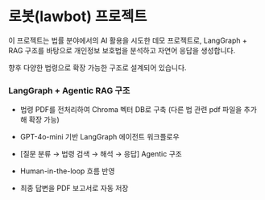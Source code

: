 # 로봇(lawbot) 프로젝트

이 프로젝트는 법률 분야에서의 AI 활용을 시도한 데모 프로젝트로, LangGraph + RAG 구조를 바탕으로 개인정보 보호법을 분석하고 자연어 응답을 생성합니다.

향후 다양한 법령으로 확장 가능한 구조로 설계되어 있습니다.


### LangGraph + Agentic RAG 구조

- 법령 PDF를 전처리하여 Chroma 벡터 DB로 구축 (다른 법 관련 pdf 파일을 추가해 확장 가능)
  
- GPT-4o-mini 기반 LangGraph 에이전트 워크플로우

- [질문 분류 → 법령 검색 → 해석 → 응답] Agentic 구조
  
- Human-in-the-loop 흐름 반영
  
- 최종 답변을 PDF 보고서로 자동 저장
